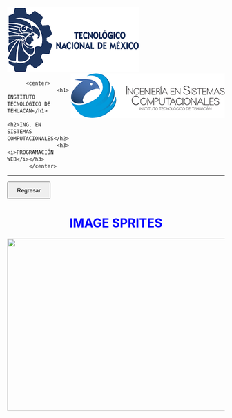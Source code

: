 
<html lang="en">
<head>
          <meta charset="UTF-8">
          <meta http-equiv="X-UA-Compatible" content="IE=edge">
          <meta name="viewport" content="width=device-width, initial-scale=1.0">
          <title>Document</title>
</head>
<body>
          <img src="tecnm.png">
          <img src="logo.png" style="float: right;">

          <center>
                    <h1> INSTITUTO TECNOLÓGICO DE TEHUACÁN</h1>
                    <h2>ING. EN  SISTEMAS COMPUTACIONALES</h2>
                    <h3><i>PROGRAMACIÓN WEB</i></h3>
           </center>

          

<hr>
<form action="https://mywebsite.zyrosite.com/page-JrV4IhXrXIM910_oM5rdn">
          <input type="submit" value="Regresar" style='width:100px; height:40px'/>
      </form>
<h1 style="text-align: center; color: blue;">IMAGE SPRITES</h1>

<center>
          <img src="https://www.espai.es/blog/wp-content/uploads/2018/09/sprites01.png" width="600" height="400">
</center>

          



</body>
</html>

